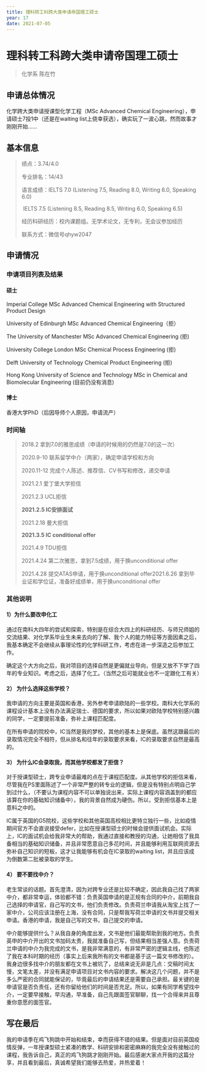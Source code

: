 ```yaml
---
title: 理科转工科跨大类申请帝国理工硕士
year: 17
date: 2021-07-05
---
```


# 理科转工科跨大类申请帝国理工硕士

> 化学系 陈在竹



## 申请总体情况

化学跨大类申请授课型化学工程（MSc Advanced Chemical Engineering），申请硕士7投1中（还是在waiting list上侥幸获选），确实玩了一波心跳，然而故事才刚刚开始……

 

## 基本信息

> 绩点：3.74/4.0
>
> 专业排名：14/43
>
> 语言成绩：IELTS 7.0 (Listening 7.5, Reading 8.0, Writing 6.0, Speaking 6.0)
>
> ​        IELTS 7.5 (Listening 8.5, Reading 8.5, Writing 6.0, Speaking 6.5)
>
> 经历科研经历：校内课题组。无学术论文，无专利，无会议参加经历
>
> 联系方式：微信号qhyw2047

 

## 申请情况

### 申请项目列表及结果

#### 硕士

Imperial College MSc Advanced Chemical Engineering with Structured Product Design

University of Edinburgh MSc Advanced Chemical Engineering（拒）

The University of Manchester MSc Advanced Chemical Engineering (拒)

University College London MSc Chemical Process Engineering (拒)

Delft University of Technology Chemical Product Engineering (拒)

Hong Kong University of Science and Technology MSc in Chemical and Biomolecular Engineering (目前仍没有消息)

 

#### 博士

香港大学PhD（后因导师个人原因，申请流产）

 

### 时间轴

> 2018.2 拿到7.0的雅思成绩（申请的时候用的仍然是7.0的这一次）
>
> 2020.9-10 联系留学中介（两家），确定申请学校和方向
>
> 2020.11-12 完成个人陈述、推荐信、CV书写和修改，递交申请
>
> 2021.2.1 爱丁堡大学拒信
>
> 2021.2.3 UCL拒信
>
> **2021.2.5 IC安排面试**
>
> 2021.2.18 曼大拒信
>
> **2021.3.5 IC conditional offer**
>
> 2021.4.9 TDU拒信
>
> 2021.4.24 第二次雅思，拿到7.5成绩，用于换unconditional offer
>
> 2021.4.28 提交ATAS申请，用于换unconditional offer2021.6.26 拿到毕业证和学位证，准备好成绩单，用于换unconditional offer

 

### 其他说明

#### 1）为什么要改申化工

通过在南科大四年的尝试和探索，特别是在综合大四上的科研经历、与师兄师姐的交流结果、对化学系毕业生未来去向的了解、我个人的能力特征等方面因素之后，我基本确定不会继续从事理论性的化学科研工作，考虑在进一步深造之后参加工作。

确定这个大方向之后，我对项目的选择自然是更偏就业导向，但是又放不下学了四年的专业知识。考虑之后，选择了化工。（当然之后可能就业也不一定跟化工有关）

 

#### **2）** 为什么选择这些学校？

我申请的方向主要是英国和香港，另外参考申请欧陆的一些学校。南科大化学系的课程设计基本上没有办法满足瑞士、德国的要求，所以如果对欧陆学校特别感兴趣的同学，一定要提前准备，弥补上课程匹配度。

在所有申请的院校中，IC当然是我的梦校，其他的基本上是保底。虽然这跟最后的录取情况完全不相符，但从排名和往年的录取要求来看，IC的录取要求自然是最高的。

 

#### **3）** 为什么IC会录取我，而其他学校都发了拒信？

对于授课型硕士，跨专业申请最难的点在于课程匹配度。从其他学校的拒信来看，尽管我在PS里面陈述了一个非常严整的转专业的逻辑，但是没有特别点明自己学到过什么，（不要认为课程内容不可以单独说出来，实际上课程内容涵盖到的都应该算在你的基础知识储备中），我的背景自然成为硬伤。所以，受到拒信基本上是意料之中的。

IC属于英国的G5院校，这些学校和其他英国高校相比更特立独行一些，比如疫情期间官方不会直说接受defer，比如在授课型硕士的时候会提供面试机会。实际上，IC的面试机会给我非常大的帮助，我通过直接和教授的沟通，让她相信了我具备相当的基础知识储备，并且非常愿意自己多花时间，并且能够利用互联网资源去弥补自己知识的短板，这才让我能够有机会在IC录取的waiting list，并且应该成为倒数第二批被录取的学生。

 

#### **4）** 要不要找中介？

老生常谈的话题。首先澄清，因为对跨专业还是比较不确定，因此我自己找了两家中介，都非常幸运，体验都不错：负责英国申请的是正规有合同的中介，前期我自己选择的申请官，自己写的文书，他们负责修改。负责荷兰申请我从淘宝上找了一家中介，公司应该注册在上海，没有合同，只是帮我写荷兰申请的文书并提交相关申请。香港的申请，我是自己写的文书，自己提交的申请。

中介能够提供什么？从我自身的角度出发，文书是他们最能帮助到我的地方。负责英申的中介开出的文书加码太贵，我就准备自己写，但结果相当差强人意。负责荷兰申请的中介为我完成的文书，是我非常满意的，有非常严密的逻辑主线，也陈述了我在本科时期的经历（事实上后来我所有的文书都是基于这一篇文书修改的）。我身边很多找中介的朋友都在文书上被坑了，总结来说无非是几点：交稿时间太慢，文笔太差，并没有满足申请项目对文书内容的要求。解决这几个问题，并不是多么严密的合同就能保证的，毕竟最后的申请结果还是需要自己承担。最关键的是申请官是否负责任，还有你留给他们的时间是否充足。所以，如果有同学希望找中介，一定要早接触，早沟通，早准备，自己先跟面签官聊聊，找一个合得来并且尊重你意愿的面签官。

 

 

## 写在最后

我的申请季在鸡飞狗跳中开始和结束，幸而获得不错的结果。但是面对目前英国疫情反弹，一年授课型硕士紧凑的教学、科研安排和密密麻麻的我完全没有接触过的课程，我告诉自己，真正的鸡飞狗跳才刚刚开始。最后感谢大家点开我的这篇分享，并且看到最后，真诚希望我们能够去热爱，并热爱着！

 
